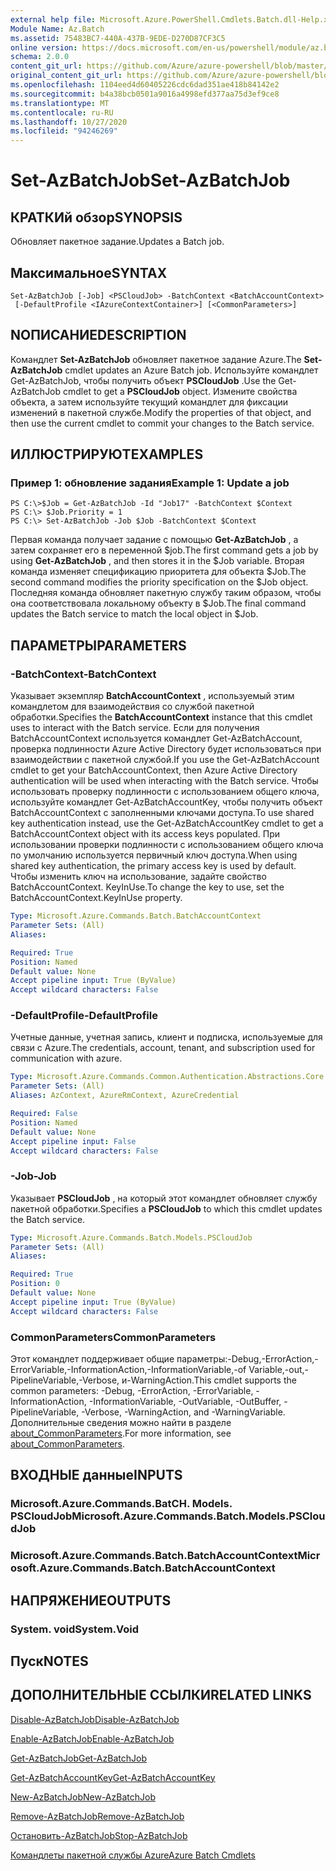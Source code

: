 ```yaml
---
external help file: Microsoft.Azure.PowerShell.Cmdlets.Batch.dll-Help.xml
Module Name: Az.Batch
ms.assetid: 75483BC7-440A-437B-9EDE-D270D87CF3C5
online version: https://docs.microsoft.com/en-us/powershell/module/az.batch/set-azbatchjob
schema: 2.0.0
content_git_url: https://github.com/Azure/azure-powershell/blob/master/src/Batch/Batch/help/Set-AzBatchJob.md
original_content_git_url: https://github.com/Azure/azure-powershell/blob/master/src/Batch/Batch/help/Set-AzBatchJob.md
ms.openlocfilehash: 1104eed4d60405226cdc6dad351ae418b84142e2
ms.sourcegitcommit: b4a38bcb0501a9016a4998efd377aa75d3ef9ce8
ms.translationtype: MT
ms.contentlocale: ru-RU
ms.lasthandoff: 10/27/2020
ms.locfileid: "94246269"
---
```

# <span data-ttu-id="d10a4-101">Set-AzBatchJob</span><span class="sxs-lookup"><span data-stu-id="d10a4-101">Set-AzBatchJob</span></span>

## <span data-ttu-id="d10a4-102">КРАТКИй обзор</span><span class="sxs-lookup"><span data-stu-id="d10a4-102">SYNOPSIS</span></span>
<span data-ttu-id="d10a4-103">Обновляет пакетное задание.</span><span class="sxs-lookup"><span data-stu-id="d10a4-103">Updates a Batch job.</span></span>

## <span data-ttu-id="d10a4-104">Максимальное</span><span class="sxs-lookup"><span data-stu-id="d10a4-104">SYNTAX</span></span>

```
Set-AzBatchJob [-Job] <PSCloudJob> -BatchContext <BatchAccountContext>
 [-DefaultProfile <IAzureContextContainer>] [<CommonParameters>]
```

## <span data-ttu-id="d10a4-105">NОПИСАНИЕ</span><span class="sxs-lookup"><span data-stu-id="d10a4-105">DESCRIPTION</span></span>
<span data-ttu-id="d10a4-106">Командлет **Set-AzBatchJob** обновляет пакетное задание Azure.</span><span class="sxs-lookup"><span data-stu-id="d10a4-106">The **Set-AzBatchJob** cmdlet updates an Azure Batch job.</span></span>
<span data-ttu-id="d10a4-107">Используйте командлет Get-AzBatchJob, чтобы получить объект **PSCloudJob** .</span><span class="sxs-lookup"><span data-stu-id="d10a4-107">Use the Get-AzBatchJob cmdlet to get a **PSCloudJob** object.</span></span>
<span data-ttu-id="d10a4-108">Измените свойства объекта, а затем используйте текущий командлет для фиксации изменений в пакетной службе.</span><span class="sxs-lookup"><span data-stu-id="d10a4-108">Modify the properties of that object, and then use the current cmdlet to commit your changes to the Batch service.</span></span>

## <span data-ttu-id="d10a4-109">ИЛЛЮСТРИРУЮТ</span><span class="sxs-lookup"><span data-stu-id="d10a4-109">EXAMPLES</span></span>

### <span data-ttu-id="d10a4-110">Пример 1: обновление задания</span><span class="sxs-lookup"><span data-stu-id="d10a4-110">Example 1: Update a job</span></span>
```
PS C:\>$Job = Get-AzBatchJob -Id "Job17" -BatchContext $Context
PS C:\> $Job.Priority = 1
PS C:\> Set-AzBatchJob -Job $Job -BatchContext $Context
```

<span data-ttu-id="d10a4-111">Первая команда получает задание с помощью **Get-AzBatchJob** , а затем сохраняет его в переменной $job.</span><span class="sxs-lookup"><span data-stu-id="d10a4-111">The first command gets a job by using **Get-AzBatchJob** , and then stores it in the $Job variable.</span></span>
<span data-ttu-id="d10a4-112">Вторая команда изменяет спецификацию приоритета для объекта $Job.</span><span class="sxs-lookup"><span data-stu-id="d10a4-112">The second command modifies the priority specification on the $Job object.</span></span>
<span data-ttu-id="d10a4-113">Последняя команда обновляет пакетную службу таким образом, чтобы она соответствовала локальному объекту в $Job.</span><span class="sxs-lookup"><span data-stu-id="d10a4-113">The final command updates the Batch service to match the local object in $Job.</span></span>

## <span data-ttu-id="d10a4-114">ПАРАМЕТРЫ</span><span class="sxs-lookup"><span data-stu-id="d10a4-114">PARAMETERS</span></span>

### <span data-ttu-id="d10a4-115">-BatchContext</span><span class="sxs-lookup"><span data-stu-id="d10a4-115">-BatchContext</span></span>
<span data-ttu-id="d10a4-116">Указывает экземпляр **BatchAccountContext** , используемый этим командлетом для взаимодействия со службой пакетной обработки.</span><span class="sxs-lookup"><span data-stu-id="d10a4-116">Specifies the **BatchAccountContext** instance that this cmdlet uses to interact with the Batch service.</span></span>
<span data-ttu-id="d10a4-117">Если для получения BatchAccountContext используется командлет Get-AzBatchAccount, проверка подлинности Azure Active Directory будет использоваться при взаимодействии с пакетной службой.</span><span class="sxs-lookup"><span data-stu-id="d10a4-117">If you use the Get-AzBatchAccount cmdlet to get your BatchAccountContext, then Azure Active Directory authentication will be used when interacting with the Batch service.</span></span> <span data-ttu-id="d10a4-118">Чтобы использовать проверку подлинности с использованием общего ключа, используйте командлет Get-AzBatchAccountKey, чтобы получить объект BatchAccountContext с заполненными ключами доступа.</span><span class="sxs-lookup"><span data-stu-id="d10a4-118">To use shared key authentication instead, use the Get-AzBatchAccountKey cmdlet to get a BatchAccountContext object with its access keys populated.</span></span> <span data-ttu-id="d10a4-119">При использовании проверки подлинности с использованием общего ключа по умолчанию используется первичный ключ доступа.</span><span class="sxs-lookup"><span data-stu-id="d10a4-119">When using shared key authentication, the primary access key is used by default.</span></span> <span data-ttu-id="d10a4-120">Чтобы изменить ключ на использование, задайте свойство BatchAccountContext. KeyInUse.</span><span class="sxs-lookup"><span data-stu-id="d10a4-120">To change the key to use, set the BatchAccountContext.KeyInUse property.</span></span>

```yaml
Type: Microsoft.Azure.Commands.Batch.BatchAccountContext
Parameter Sets: (All)
Aliases:

Required: True
Position: Named
Default value: None
Accept pipeline input: True (ByValue)
Accept wildcard characters: False
```

### <span data-ttu-id="d10a4-121">-DefaultProfile</span><span class="sxs-lookup"><span data-stu-id="d10a4-121">-DefaultProfile</span></span>
<span data-ttu-id="d10a4-122">Учетные данные, учетная запись, клиент и подписка, используемые для связи с Azure.</span><span class="sxs-lookup"><span data-stu-id="d10a4-122">The credentials, account, tenant, and subscription used for communication with azure.</span></span>

```yaml
Type: Microsoft.Azure.Commands.Common.Authentication.Abstractions.Core.IAzureContextContainer
Parameter Sets: (All)
Aliases: AzContext, AzureRmContext, AzureCredential

Required: False
Position: Named
Default value: None
Accept pipeline input: False
Accept wildcard characters: False
```

### <span data-ttu-id="d10a4-123">-Job</span><span class="sxs-lookup"><span data-stu-id="d10a4-123">-Job</span></span>
<span data-ttu-id="d10a4-124">Указывает **PSCloudJob** , на который этот командлет обновляет службу пакетной обработки.</span><span class="sxs-lookup"><span data-stu-id="d10a4-124">Specifies a **PSCloudJob** to which this cmdlet updates the Batch service.</span></span>

```yaml
Type: Microsoft.Azure.Commands.Batch.Models.PSCloudJob
Parameter Sets: (All)
Aliases:

Required: True
Position: 0
Default value: None
Accept pipeline input: True (ByValue)
Accept wildcard characters: False
```

### <span data-ttu-id="d10a4-125">CommonParameters</span><span class="sxs-lookup"><span data-stu-id="d10a4-125">CommonParameters</span></span>
<span data-ttu-id="d10a4-126">Этот командлет поддерживает общие параметры:-Debug,-ErrorAction,-ErrorVariable,-InformationAction,-InformationVariable,-of Variable,-out,-PipelineVariable,-Verbose, и-WarningAction.</span><span class="sxs-lookup"><span data-stu-id="d10a4-126">This cmdlet supports the common parameters: -Debug, -ErrorAction, -ErrorVariable, -InformationAction, -InformationVariable, -OutVariable, -OutBuffer, -PipelineVariable, -Verbose, -WarningAction, and -WarningVariable.</span></span> <span data-ttu-id="d10a4-127">Дополнительные сведения можно найти в разделе [about_CommonParameters](http://go.microsoft.com/fwlink/?LinkID=113216).</span><span class="sxs-lookup"><span data-stu-id="d10a4-127">For more information, see [about_CommonParameters](http://go.microsoft.com/fwlink/?LinkID=113216).</span></span>

## <span data-ttu-id="d10a4-128">ВХОДНЫЕ данные</span><span class="sxs-lookup"><span data-stu-id="d10a4-128">INPUTS</span></span>

### <span data-ttu-id="d10a4-129">Microsoft.Azure.Commands.BatCH. Models. PSCloudJob</span><span class="sxs-lookup"><span data-stu-id="d10a4-129">Microsoft.Azure.Commands.Batch.Models.PSCloudJob</span></span>

### <span data-ttu-id="d10a4-130">Microsoft.Azure.Commands.Batch.BatchAccountContext</span><span class="sxs-lookup"><span data-stu-id="d10a4-130">Microsoft.Azure.Commands.Batch.BatchAccountContext</span></span>

## <span data-ttu-id="d10a4-131">НАПРЯЖЕНИЕ</span><span class="sxs-lookup"><span data-stu-id="d10a4-131">OUTPUTS</span></span>

### <span data-ttu-id="d10a4-132">System. void</span><span class="sxs-lookup"><span data-stu-id="d10a4-132">System.Void</span></span>

## <span data-ttu-id="d10a4-133">Пуск</span><span class="sxs-lookup"><span data-stu-id="d10a4-133">NOTES</span></span>

## <span data-ttu-id="d10a4-134">ДОПОЛНИТЕЛЬНЫЕ ССЫЛКИ</span><span class="sxs-lookup"><span data-stu-id="d10a4-134">RELATED LINKS</span></span>

[<span data-ttu-id="d10a4-135">Disable-AzBatchJob</span><span class="sxs-lookup"><span data-stu-id="d10a4-135">Disable-AzBatchJob</span></span>](./Disable-AzBatchJob.md)

[<span data-ttu-id="d10a4-136">Enable-AzBatchJob</span><span class="sxs-lookup"><span data-stu-id="d10a4-136">Enable-AzBatchJob</span></span>](./Enable-AzBatchJob.md)

[<span data-ttu-id="d10a4-137">Get-AzBatchJob</span><span class="sxs-lookup"><span data-stu-id="d10a4-137">Get-AzBatchJob</span></span>](./Get-AzBatchJob.md)

[<span data-ttu-id="d10a4-138">Get-AzBatchAccountKey</span><span class="sxs-lookup"><span data-stu-id="d10a4-138">Get-AzBatchAccountKey</span></span>](./Get-AzBatchAccountKey.md)

[<span data-ttu-id="d10a4-139">New-AzBatchJob</span><span class="sxs-lookup"><span data-stu-id="d10a4-139">New-AzBatchJob</span></span>](./New-AzBatchJob.md)

[<span data-ttu-id="d10a4-140">Remove-AzBatchJob</span><span class="sxs-lookup"><span data-stu-id="d10a4-140">Remove-AzBatchJob</span></span>](./Remove-AzBatchJob.md)

[<span data-ttu-id="d10a4-141">Остановить-AzBatchJob</span><span class="sxs-lookup"><span data-stu-id="d10a4-141">Stop-AzBatchJob</span></span>](./Stop-AzBatchJob.md)

[<span data-ttu-id="d10a4-142">Командлеты пакетной службы Azure</span><span class="sxs-lookup"><span data-stu-id="d10a4-142">Azure Batch Cmdlets</span></span>](/powershell/module/Az.Batch/)
